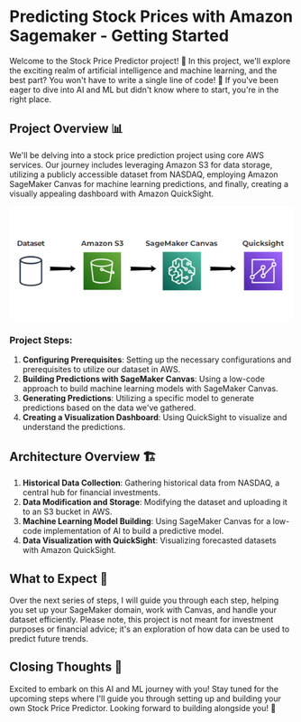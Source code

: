 # Predicting Stock Prices with Amazon Sagemaker - Getting Started

Welcome to the Stock Price Predictor project! 🚀 In this project, we'll explore the exciting realm of artificial intelligence and machine learning, and the best part? You won't have to write a single line of code! 🤯 If you've been eager to dive into AI and ML but didn't know where to start, you're in the right place.

## Project Overview 📊
We'll be delving into a stock price prediction project using core AWS services. Our journey includes leveraging Amazon S3 for data storage, utilizing a publicly accessible dataset from NASDAQ, employing Amazon SageMaker Canvas for machine learning predictions, and finally, creating a visually appealing dashboard with Amazon QuickSight.

![](https://github.com/yusufmunircloud/AWS-Projects/blob/main/img/StockPricePredictor.png?raw=true)

### Project Steps:
1. **Configuring Prerequisites**: Setting up the necessary configurations and prerequisites to utilize our dataset in AWS.
2. **Building Predictions with SageMaker Canvas**: Using a low-code approach to build machine learning models with SageMaker Canvas.
3. **Generating Predictions**: Utilizing a specific model to generate predictions based on the data we've gathered.
4. **Creating a Visualization Dashboard**: Using QuickSight to visualize and understand the predictions.

## Architecture Overview 🏗️
1. **Historical Data Collection**: Gathering historical data from NASDAQ, a central hub for financial investments.
2. **Data Modification and Storage**: Modifying the dataset and uploading it to an S3 bucket in AWS.
3. **Machine Learning Model Building**: Using SageMaker Canvas for a low-code implementation of AI to build a predictive model.
4. **Data Visualization with QuickSight**: Visualizing forecasted datasets with Amazon QuickSight.

## What to Expect 🚧
Over the next series of steps, I will guide you through each step, helping you set up your SageMaker domain, work with Canvas, and handle your dataset efficiently. Please note, this project is not meant for investment purposes or financial advice; it's an exploration of how data can be used to predict future trends.

## Closing Thoughts 🎉
Excited to embark on this AI and ML journey with you! Stay tuned for the upcoming steps where I'll guide you through setting up and building your own Stock Price Predictor. Looking forward to building alongside you! 👋
